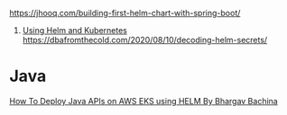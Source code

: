https://jhooq.com/building-first-helm-chart-with-spring-boot/
1. [Using Helm and Kubernetes](https://www.baeldung.com/ops/kubernetes-helm)
https://dbafromthecold.com/2020/08/10/decoding-helm-secrets/

# Java
[How To Deploy Java APIs on AWS EKS using HELM By Bhargav Bachina](https://medium.com/bb-tutorials-and-thoughts/how-to-deploy-java-apis-on-aws-eks-using-helm-1c7bec29c4c7)